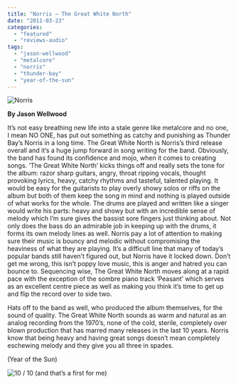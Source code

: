 ```yaml
---
title: "Norris – The Great White North"
date: "2011-03-23"
categories: 
  - "featured"
  - "reviews-audio"
tags: 
  - "jason-wellwood"
  - "metalcore"
  - "norris"
  - "thunder-bay"
  - "year-of-the-sun"
---
```


![](http://www.hellbound.ca/wp-content/uploads/2011/03/norris1.jpg "Norris")

**By Jason Wellwood**

It’s not easy breathing new life into a stale genre like metalcore and no one, I mean NO ONE, has put out something as catchy and punishing as Thunder Bay’s Norris in a long time. The Great White North is Norris’s third release overall and it’s a huge jump forward in song writing for the band. Obviously, the band has found its confidence and mojo, when it comes to creating songs. ‘The Great White North’ kicks things off and really sets the tone for the album: razor sharp guitars, angry, throat ripping vocals, thought provoking lyrics, heavy, catchy rhythms and tasteful, talented playing. It would be easy for the guitarists to play overly showy solos or riffs on the album but both of them keep the song in mind and nothing is played outside of what works for the whole. The drums are played and written like a singer would write his parts: heavy and showy but with an incredible sense of melody which I’m sure gives the bassist sore fingers just thinking about. Not only does the bass do an admirable job in keeping up with the drums, it forms its own melody lines as well. Norris pay a lot of attention to making sure their music is bouncy and melodic without compromising the heaviness of what they are playing. It’s a difficult line that many of today’s popular bands still haven’t figured out, but Norris have it locked down. Don’t get me wrong, this isn’t poppy love music, this is anger and hatred you can bounce to. Sequencing wise, The Great White North moves along at a rapid pace with the exception of the sombre piano track ‘Peasant’ which serves as an excellent centre piece as well as making you think it’s time to get up and flip the record over to side two.

Hats off to the band as well, who produced the album themselves, for the sound of quality. The Great White North sounds as warm and natural as an analog recording from the 1970’s, none of the cold, sterile, completely over blown production that has marred many releases in the last 10 years. Norris know that being heavy and having great songs doesn’t mean completely eschewing melody and they give you all three in spades.

(Year of the Sun)

![](http://www.hellbound.ca/wp-content/uploads/2009/07/review10.png "10 / 10") (and that’s a first for me)
